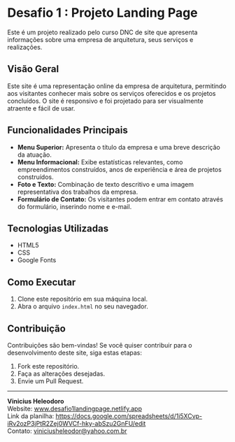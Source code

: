 # Desafio 1 : Projeto Landing Page

Este é um projeto realizado pelo curso DNC de site que apresenta informações sobre uma empresa de arquitetura, seus serviços e realizações.

## Visão Geral

Este site é uma representação online da empresa de arquitetura, permitindo aos visitantes conhecer mais sobre os serviços oferecidos e os projetos concluídos. O site é responsivo e foi projetado para ser visualmente atraente e fácil de usar.

## Funcionalidades Principais

- **Menu Superior:** Apresenta o título da empresa e uma breve descrição da atuação.
- **Menu Informacional:** Exibe estatísticas relevantes, como empreendimentos construídos, anos de experiência e área de projetos construídos.
- **Foto e Texto:** Combinação de texto descritivo e uma imagem representativa dos trabalhos da empresa.
- **Formulário de Contato:** Os visitantes podem entrar em contato através do formulário, inserindo nome e e-mail.

## Tecnologias Utilizadas

- HTML5
- CSS
- Google Fonts

## Como Executar

1. Clone este repositório em sua máquina local.
2. Abra o arquivo `index.html` no seu navegador.

## Contribuição

Contribuições são bem-vindas! Se você quiser contribuir para o desenvolvimento deste site, siga estas etapas:

1. Fork este repositório.
2. Faça as alterações desejadas.
3. Envie um Pull Request.

---

**Vinicius Heleodoro**<br>
Website: [www.desafio1landingpage.netlify.app<br>](https://main--desafio1landingpage.netlify.app/)
Link da planilha: https://docs.google.com/spreadsheets/d/1i5XCvp-iRv2ozP3jPtR2Zej0WVCf-hky-abSzu2GnFU/edit<br>
Contato: viniciusheleodor@yahoo.com.br
